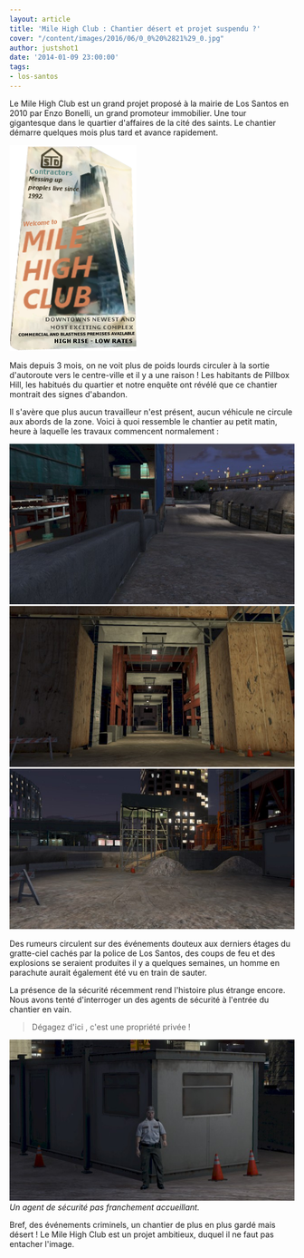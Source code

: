 ```yaml
---
layout: article
title: 'Mile High Club : Chantier désert et projet suspendu ?'
cover: "/content/images/2016/06/0_0%20%2821%29_0.jpg"
author: justshot1
date: '2014-01-09 23:00:00'
tags:
- los-santos
---
```


Le Mile High Club est un grand projet proposé à la mairie de Los Santos en 2010 par Enzo Bonelli, un grand promoteur immobilier. Une tour gigantesque dans le quartier d'affaires de la cité des saints. Le chantier démarre quelques mois plus tard et avance rapidement.

![](/content/images/2016/06/XNoU5.png)

Mais depuis 3 mois, on ne voit plus de poids lourds circuler à la sortie d'autoroute vers le centre-ville et il y a une raison ! Les habitants de Pillbox Hill, les habitués du quartier et notre enquête ont révélé que ce chantier montrait des signes d'abandon.

Il s'avère que plus aucun travailleur n'est présent, aucun véhicule ne circule aux abords de la zone. Voici à quoi ressemble le chantier au petit matin, heure à laquelle les travaux commencent normalement :

![](/content/images/2016/06/0_0%20%2816%29_0.jpg)
![](/content/images/2016/06/0_0%20%2818%29_0.jpg)
![](/content/images/2016/06/0_0%20%2817%29_0.jpg)

Des rumeurs circulent sur des événements douteux aux derniers étages du gratte-ciel cachés par la police de Los Santos, des coups de feu et des explosions se seraient produites il y a quelques semaines, un homme en parachute aurait également été vu en train de sauter.

La présence de la sécurité récemment rend l'histoire plus étrange encore. Nous avons tenté d'interroger un des agents de sécurité à l'entrée du chantier en vain.

> Dégagez d'ici , c'est une propriété privée !

![Un agent de sécurité pas franchement accueillant.](/content/images/2016/06/0_0%20%2819%29.jpg)
_Un agent de sécurité pas franchement accueillant._

Bref, des événements criminels, un chantier de plus en plus gardé mais désert ! Le Mile High Club est un projet ambitieux, duquel il ne faut pas entacher l'image.

<!--kg-card-end: markdown-->
